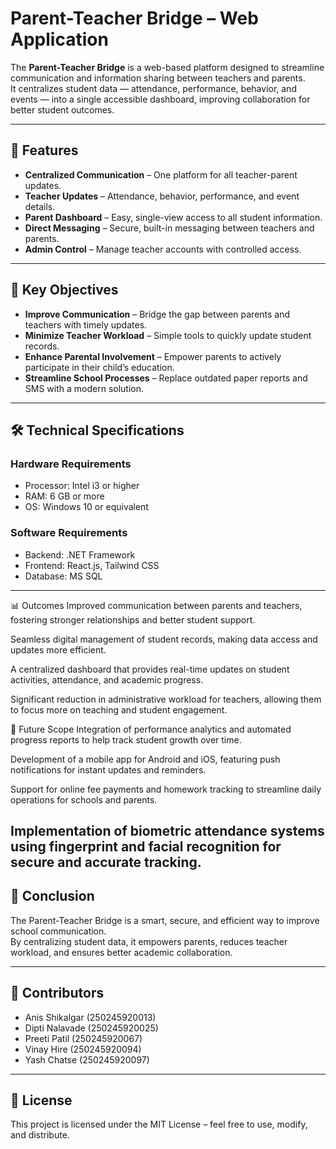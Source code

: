 # **Parent-Teacher Bridge – Web Application**

The **Parent-Teacher Bridge** is a web-based platform designed to streamline communication and information sharing between teachers and parents.  
It centralizes student data — attendance, performance, behavior, and events — into a single accessible dashboard, improving collaboration for better student outcomes.

---

## **🚀 Features**
- **Centralized Communication** – One platform for all teacher-parent updates.
- **Teacher Updates** – Attendance, behavior, performance, and event details.
- **Parent Dashboard** – Easy, single-view access to all student information.
- **Direct Messaging** – Secure, built-in messaging between teachers and parents.
- **Admin Control** – Manage teacher accounts with controlled access.

---

## **🎯 Key Objectives**
- **Improve Communication** – Bridge the gap between parents and teachers with timely updates.
- **Minimize Teacher Workload** – Simple tools to quickly update student records.
- **Enhance Parental Involvement** – Empower parents to actively participate in their child’s education.
- **Streamline School Processes** – Replace outdated paper reports and SMS with a modern solution.

---

## **🛠️ Technical Specifications**

### **Hardware Requirements**
- Processor: Intel i3 or higher
- RAM: 6 GB or more
- OS: Windows 10 or equivalent

### **Software Requirements**
- Backend: .NET Framework
- Frontend: React.js, Tailwind CSS
- Database: MS SQL

---

📊 Outcomes
Improved communication between parents and teachers, fostering stronger relationships and better student support.

Seamless digital management of student records, making data access and updates more efficient.

A centralized dashboard that provides real-time updates on student activities, attendance, and academic progress.

Significant reduction in administrative workload for teachers, allowing them to focus more on teaching and student engagement.

🔮 Future Scope
Integration of performance analytics and automated progress reports to help track student growth over time.

Development of a mobile app for Android and iOS, featuring push notifications for instant updates and reminders.

Support for online fee payments and homework tracking to streamline daily operations for schools and parents.

Implementation of biometric attendance systems using fingerprint and facial recognition for secure and accurate tracking.
---

## **📌 Conclusion**
The Parent-Teacher Bridge is a smart, secure, and efficient way to improve school communication.  
By centralizing student data, it empowers parents, reduces teacher workload, and ensures better academic collaboration.

---

## **👥 Contributors**
- Anis Shikalgar (250245920013)  
- Dipti Nalavade (250245920025)  
- Preeti Patil (250245920067)  
- Vinay Hire (250245920094)  
- Yash Chatse (250245920097)  

---

## **📄 License**
This project is licensed under the MIT License – feel free to use, modify, and distribute.
